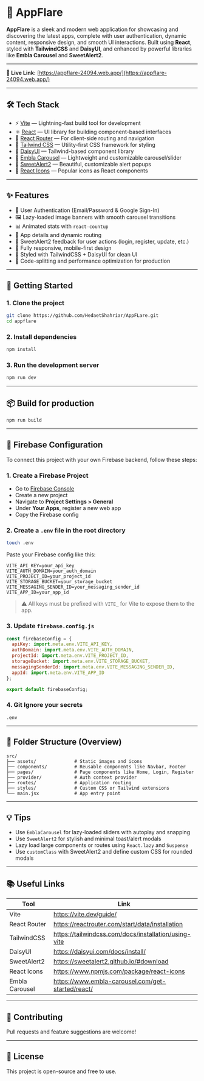 # 🚀 AppFlare

**AppFlare** is a sleek and modern web application for showcasing and discovering the latest apps, complete with user authentication, dynamic content, responsive design, and smooth UI interactions. Built using **React**, styled with **TailwindCSS** and **DaisyUI**, and enhanced by powerful libraries like **Embla Carousel** and **SweetAlert2**.

---

**🔗 Live Link:** [https://appflare-24094.web.app/](https://appflare-24094.web.app/)

---

## 🛠 Tech Stack

- ⚡ [Vite](https://vite.dev/guide/) — Lightning-fast build tool for development
- ⚛️ [React](https://reactjs.org/) — UI library for building component-based interfaces
- 🔀 [React Router](https://reactrouter.com/start/data/installation) — For client-side routing and navigation
- 🎨 [Tailwind CSS](https://tailwindcss.com/docs/installation/using-vite) — Utility-first CSS framework for styling
- 💎 [DaisyUI](https://daisyui.com/docs/install/) — Tailwind-based component library
- 🎢 [Embla Carousel](https://www.embla-carousel.com/get-started/react/) — Lightweight and customizable carousel/slider
- 🎉 [SweetAlert2](https://sweetalert2.github.io/#download) — Beautiful, customizable alert popups
- 🧩 [React Icons](https://www.npmjs.com/package/react-icons) — Popular icons as React components

---

## ✨ Features

- 🔐 User Authentication (Email/Password & Google Sign-In)
- 🖼️ Lazy-loaded image banners with smooth carousel transitions
- 📊 Animated stats with `react-countup`
- 🧾 App details and dynamic routing
- 💬 SweetAlert2 feedback for user actions (login, register, update, etc.)
- 📱 Fully responsive, mobile-first design
- 🎨 Styled with TailwindCSS + DaisyUI for clean UI
- 🧠 Code-splitting and performance optimization for production

---

## 🚀 Getting Started

### 1. Clone the project

```bash
git clone https://github.com/HedaetShahriar/AppFLare.git
cd appflare
```

### 2. Install dependencies

```bash
npm install
```

### 3. Run the development server

```bash
npm run dev
```

---

## 📦 Build for production

```bash
npm run build
```

---

## 🔐 Firebase Configuration

To connect this project with your own Firebase backend, follow these steps:

### 1. Create a Firebase Project

- Go to [Firebase Console](https://console.firebase.google.com/)
- Create a new project
- Navigate to **Project Settings > General**
- Under **Your Apps**, register a new web app
- Copy the Firebase config

### 2. Create a `.env` file in the root directory

```bash
touch .env
```

Paste your Firebase config like this:

```env
VITE_API_KEY=your_api_key
VITE_AUTH_DOMAIN=your_auth_domain
VITE_PROJECT_ID=your_project_id
VITE_STORAGE_BUCKET=your_storage_bucket
VITE_MESSAGING_SENDER_ID=your_messaging_sender_id
VITE_APP_ID=your_app_id
```

> ⚠️ All keys must be prefixed with `VITE_` for Vite to expose them to the app.

### 3. Update `firebase.config.js`

```js
const firebaseConfig = {
  apiKey: import.meta.env.VITE_API_KEY,
  authDomain: import.meta.env.VITE_AUTH_DOMAIN,
  projectId: import.meta.env.VITE_PROJECT_ID,
  storageBucket: import.meta.env.VITE_STORAGE_BUCKET,
  messagingSenderId: import.meta.env.VITE_MESSAGING_SENDER_ID,
  appId: import.meta.env.VITE_APP_ID
};

export default firebaseConfig;
```

### 4. Git Ignore your secrets

```gitignore
.env
```

---

## 📁 Folder Structure (Overview)

```
src/
├── assets/              # Static images and icons
├── components/          # Reusable components like Navbar, Footer
├── pages/               # Page components like Home, Login, Register
├── provider/            # Auth context provider
├── routes/              # Application routing
├── styles/              # Custom CSS or Tailwind extensions
└── main.jsx             # App entry point
```

---

## 💡 Tips

- Use `EmblaCarousel` for lazy-loaded sliders with autoplay and snapping
- Use `SweetAlert2` for stylish and minimal toast/alert modals
- Lazy load large components or routes using `React.lazy` and `Suspense`
- Use `customClass` with SweetAlert2 and define custom CSS for rounded modals

---

## 📚 Useful Links

| Tool           | Link                                                                 |
|----------------|----------------------------------------------------------------------|
| Vite           | https://vite.dev/guide/                                              |
| React Router   | https://reactrouter.com/start/data/installation                      |
| TailwindCSS    | https://tailwindcss.com/docs/installation/using-vite                 |
| DaisyUI        | https://daisyui.com/docs/install/                                    |
| SweetAlert2    | https://sweetalert2.github.io/#download                              |
| React Icons    | https://www.npmjs.com/package/react-icons                            |
| Embla Carousel | https://www.embla-carousel.com/get-started/react/                    |

---

## 🙌 Contributing

Pull requests and feature suggestions are welcome!

---

## 📝 License

This project is open-source and free to use.
